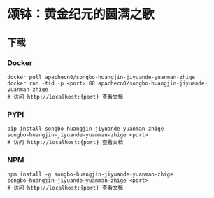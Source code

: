 # 颂钵：黄金纪元的圆满之歌

## 下载

### Docker

```
docker pull apachecn0/songbo-huangjin-jiyuande-yuanman-zhige
docker run -tid -p <port>:80 apachecn0/songbo-huangjin-jiyuande-yuanman-zhige
# 访问 http://localhost:{port} 查看文档
```

### PYPI

```
pip install songbo-huangjin-jiyuande-yuanman-zhige
songbo-huangjin-jiyuande-yuanman-zhige <port>
# 访问 http://localhost:{port} 查看文档
```

### NPM

```
npm install -g songbo-huangjin-jiyuande-yuanman-zhige
songbo-huangjin-jiyuande-yuanman-zhige <port>
# 访问 http://localhost:{port} 查看文档
```